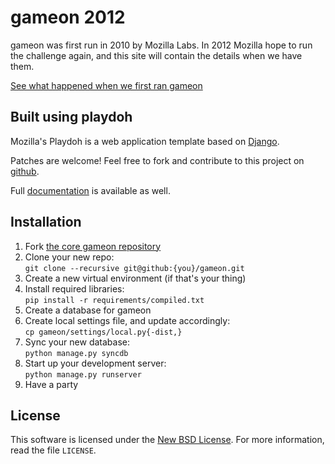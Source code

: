 gameon 2012
===========

gameon was first run in 2010 by Mozilla Labs. In 2012 Mozilla hope to run the
challenge again, and this site will contain the details when we have them.

[See what happened when we first ran gameon][gameon-2012]


[gameon-2012]: https://gaming.mozillalabs.com/



Built using playdoh
-------------------

Mozilla's Playdoh is a web application template based on [Django][django].

Patches are welcome! Feel free to fork and contribute to this project on
[github][gh-playdoh].

Full [documentation][docs] is available as well.


[django]: http://www.djangoproject.com/
[gh-playdoh]: https://github.com/mozilla/playdoh
[docs]: http://playdoh.rtfd.org/



Installation
------------

1. Fork [the core gameon repository][gameon-repo]
2. Clone your new repo:  
    `git clone --recursive git@github:{you}/gameon.git`
3. Create a new virtual environment (if that's your thing)
4. Install required libraries:  
    `pip install -r requirements/compiled.txt`
5. Create a database for gameon
6. Create local settings file, and update accordingly:  
    `cp gameon/settings/local.py{-dist,}`
7. Sync your new database:  
    `python manage.py syncdb`
8. Start up your development server:  
    `python manage.py runserver`
9. Have a party


[gameon-repo]: https://github.com/mozilla/gameon



License
-------

This software is licensed under the [New BSD License][BSD]. For more
information, read the file ``LICENSE``.

[BSD]: http://creativecommons.org/licenses/BSD/

